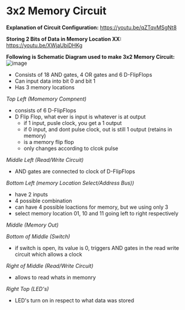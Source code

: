 # **3x2 Memory Circuit**
>
**Explanation of Circuit Configuration:** https://youtu.be/qZTqvMSgNt8
>
**Storing 2 Bits of Data in Memory Location XX:** https://youtu.be/XWjaUbiDHKg
>
**Following is Schematic Diagram used to make 3x2 Memory Circuit:**
![image](https://github.com/1Hamza-Hashmi1/3x2-Memory-Circuit/assets/146145658/2d894e65-2eb3-4558-b38f-dd59e1008fdc)
- Consists of 18 AND gates, 4 OR gates and 6 D-FlipFlops
- Can input data into bit 0 and bit 1
- Has 3 memory locations
>
*Top Left (Momemory Compnent)*
- consists of 6 D-FlipFlops
- D Flip Flop, what ever is input is whatever is at output
  - if 1 input, pusle clock, you get a 1 output
  - if 0 input, and dont pulse clock, out is still 1 output (retains in memory)
  - is a memory flip flop
  - only changes according to clcok pulse
>
*Middle Left (Read/Write Circuit)*
- AND gates are connected to clock of D-FlipFlops
>
*Bottom Left (memory Location Select/Address Bus))*
- have 2 inputs
- 4 possible combination
- can have 4 possible loactions for memory, but we using only 3
- select memory location 01, 10 and 11 going left to right respectively
>
*Middle (Memory Out)*
>
*Bottom of Middle (Switch)*
- if switch is open, its value is 0, triggers AND gates in the read write circuit which allows a clock
>
*Right of Middle (Read/Write Circuit)*
- allows to read whats in memonry
>
*Right Top (LED's)*
- LED's turn on in respect to what data was stored 
>
